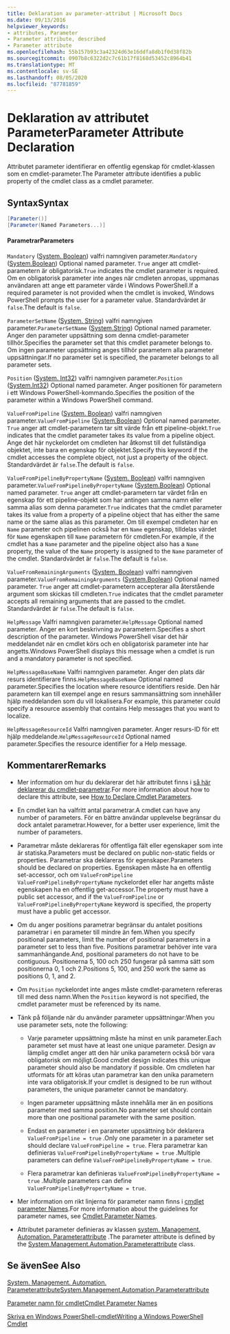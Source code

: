 ```yaml
---
title: Deklaration av parameter-attribut | Microsoft Docs
ms.date: 09/13/2016
helpviewer_keywords:
- attributes, Parameter
- Parameter attribute, described
- Parameter attribute
ms.openlocfilehash: 55b157b93c3a42324d63e16ddfa8db1f0d38f82b
ms.sourcegitcommit: 0907b8c6322d2c7c61b17f8168d53452c8964b41
ms.translationtype: MT
ms.contentlocale: sv-SE
ms.lasthandoff: 08/05/2020
ms.locfileid: "87781859"
---
```

# <a name="parameter-attribute-declaration"></a><span data-ttu-id="17850-102">Deklaration av attributet Parameter</span><span class="sxs-lookup"><span data-stu-id="17850-102">Parameter Attribute Declaration</span></span>

<span data-ttu-id="17850-103">Attributet parameter identifierar en offentlig egenskap för cmdlet-klassen som en cmdlet-parameter.</span><span class="sxs-lookup"><span data-stu-id="17850-103">The Parameter attribute identifies a public property of the cmdlet class as a cmdlet parameter.</span></span>

## <a name="syntax"></a><span data-ttu-id="17850-104">Syntax</span><span class="sxs-lookup"><span data-stu-id="17850-104">Syntax</span></span>

```csharp
[Parameter()]
[Parameter(Named Parameters...)]
```

#### <a name="parameters"></a><span data-ttu-id="17850-105">Parametrar</span><span class="sxs-lookup"><span data-stu-id="17850-105">Parameters</span></span>

<span data-ttu-id="17850-106">`Mandatory` ([System. Boolean](/dotnet/api/System.Boolean)) valfri namngiven parameter.</span><span class="sxs-lookup"><span data-stu-id="17850-106">`Mandatory` ([System.Boolean](/dotnet/api/System.Boolean)) Optional named parameter.</span></span> <span data-ttu-id="17850-107">`True` anger att cmdlet-parametern är obligatorisk.</span><span class="sxs-lookup"><span data-stu-id="17850-107">`True` indicates the cmdlet parameter is required.</span></span> <span data-ttu-id="17850-108">Om en obligatorisk parameter inte anges när cmdleten anropas, uppmanas användaren att ange ett parameter värde i Windows PowerShell.</span><span class="sxs-lookup"><span data-stu-id="17850-108">If a required parameter is not provided when the cmdlet is invoked, Windows PowerShell prompts the user for a parameter value.</span></span> <span data-ttu-id="17850-109">Standardvärdet är `false`.</span><span class="sxs-lookup"><span data-stu-id="17850-109">The default is `false`.</span></span>

<span data-ttu-id="17850-110">`ParameterSetName` ([System. String](/dotnet/api/System.String)) valfri namngiven parameter.</span><span class="sxs-lookup"><span data-stu-id="17850-110">`ParameterSetName` ([System.String](/dotnet/api/System.String)) Optional named parameter.</span></span> <span data-ttu-id="17850-111">Anger den parameter uppsättning som denna cmdlet-parameter tillhör.</span><span class="sxs-lookup"><span data-stu-id="17850-111">Specifies the parameter set that this cmdlet parameter belongs to.</span></span> <span data-ttu-id="17850-112">Om ingen parameter uppsättning anges tillhör parametern alla parameter uppsättningar.</span><span class="sxs-lookup"><span data-stu-id="17850-112">If no parameter set is specified, the parameter belongs to all parameter sets.</span></span>

<span data-ttu-id="17850-113">`Position` ([System. Int32](/dotnet/api/System.Int32)) valfri namngiven parameter.</span><span class="sxs-lookup"><span data-stu-id="17850-113">`Position` ([System.Int32](/dotnet/api/System.Int32)) Optional named parameter.</span></span> <span data-ttu-id="17850-114">Anger positionen för parametern i ett Windows PowerShell-kommando.</span><span class="sxs-lookup"><span data-stu-id="17850-114">Specifies the position of the parameter within a Windows PowerShell command.</span></span>

<span data-ttu-id="17850-115">`ValueFromPipeline` ([System. Boolean](/dotnet/api/System.Boolean)) valfri namngiven parameter.</span><span class="sxs-lookup"><span data-stu-id="17850-115">`ValueFromPipeline` ([System.Boolean](/dotnet/api/System.Boolean)) Optional named parameter.</span></span> <span data-ttu-id="17850-116">`True` anger att cmdlet-parametern tar sitt värde från ett pipeline-objekt.</span><span class="sxs-lookup"><span data-stu-id="17850-116">`True` indicates that the cmdlet parameter takes its value from a pipeline object.</span></span> <span data-ttu-id="17850-117">Ange det här nyckelordet om cmdleten har åtkomst till det fullständiga objektet, inte bara en egenskap för objektet.</span><span class="sxs-lookup"><span data-stu-id="17850-117">Specify this keyword if the cmdlet accesses the complete object, not just a property of the object.</span></span> <span data-ttu-id="17850-118">Standardvärdet är `false`.</span><span class="sxs-lookup"><span data-stu-id="17850-118">The default is `false`.</span></span>

<span data-ttu-id="17850-119">`ValueFromPipelineByPropertyName` ([System. Boolean](/dotnet/api/System.Boolean)) valfri namngiven parameter.</span><span class="sxs-lookup"><span data-stu-id="17850-119">`ValueFromPipelineByPropertyName` ([System.Boolean](/dotnet/api/System.Boolean)) Optional named parameter.</span></span> <span data-ttu-id="17850-120">`True` anger att cmdlet-parametern tar värdet från en egenskap för ett pipeline-objekt som har antingen samma namn eller samma alias som denna parameter.</span><span class="sxs-lookup"><span data-stu-id="17850-120">`True` indicates that the cmdlet parameter takes its value from a property of a pipeline object that has either the same name or the same alias as this parameter.</span></span> <span data-ttu-id="17850-121">Om till exempel cmdleten har en `Name` parameter och pipelinen också har en `Name` egenskap, tilldelas värdet för `Name` egenskapen till `Name` parametern för cmdleten.</span><span class="sxs-lookup"><span data-stu-id="17850-121">For example, if the cmdlet has a `Name` parameter and the pipeline object also has a `Name` property, the value of the `Name` property is assigned to the `Name` parameter of the cmdlet.</span></span> <span data-ttu-id="17850-122">Standardvärdet är `false`.</span><span class="sxs-lookup"><span data-stu-id="17850-122">The default is `false`.</span></span>

<span data-ttu-id="17850-123">`ValueFromRemainingArguments` ([System. Boolean](/dotnet/api/System.Boolean)) valfri namngiven parameter.</span><span class="sxs-lookup"><span data-stu-id="17850-123">`ValueFromRemainingArguments` ([System.Boolean](/dotnet/api/System.Boolean)) Optional named parameter.</span></span> <span data-ttu-id="17850-124">`True` anger att cmdlet-parametern accepterar alla återstående argument som skickas till cmdleten.</span><span class="sxs-lookup"><span data-stu-id="17850-124">`True` indicates that the cmdlet parameter accepts all remaining arguments that are passed to the cmdlet.</span></span> <span data-ttu-id="17850-125">Standardvärdet är `false`.</span><span class="sxs-lookup"><span data-stu-id="17850-125">The default is `false`.</span></span>

<span data-ttu-id="17850-126">`HelpMessage` Valfri namngiven parameter.</span><span class="sxs-lookup"><span data-stu-id="17850-126">`HelpMessage` Optional named parameter.</span></span> <span data-ttu-id="17850-127">Anger en kort beskrivning av parametern.</span><span class="sxs-lookup"><span data-stu-id="17850-127">Specifies a short description of the parameter.</span></span> <span data-ttu-id="17850-128">Windows PowerShell visar det här meddelandet när en cmdlet körs och en obligatorisk parameter inte har angetts.</span><span class="sxs-lookup"><span data-stu-id="17850-128">Windows PowerShell displays this message when a cmdlet is run and a mandatory parameter is not specified.</span></span>

<span data-ttu-id="17850-129">`HelpMessageBaseName` Valfri namngiven parameter. Anger den plats där resurs identifierare finns.</span><span class="sxs-lookup"><span data-stu-id="17850-129">`HelpMessageBaseName` Optional named parameter.Specifies the location where resource identifiers reside.</span></span> <span data-ttu-id="17850-130">Den här parametern kan till exempel ange en resurs sammansättning som innehåller hjälp meddelanden som du vill lokalisera.</span><span class="sxs-lookup"><span data-stu-id="17850-130">For example, this parameter could specify a resource assembly that contains Help messages that you want to localize.</span></span>

<span data-ttu-id="17850-131">`HelpMessageResourceId` Valfri namngiven parameter. Anger resurs-ID för ett hjälp meddelande.</span><span class="sxs-lookup"><span data-stu-id="17850-131">`HelpMessageResourceId` Optional named parameter.Specifies the resource identifier for a Help message.</span></span>

## <a name="remarks"></a><span data-ttu-id="17850-132">Kommentarer</span><span class="sxs-lookup"><span data-stu-id="17850-132">Remarks</span></span>

- <span data-ttu-id="17850-133">Mer information om hur du deklarerar det här attributet finns i [så här deklarerar du cmdlet-parametrar](./how-to-declare-cmdlet-parameters.md).</span><span class="sxs-lookup"><span data-stu-id="17850-133">For more information about how to declare this attribute, see [How to Declare Cmdlet Parameters](./how-to-declare-cmdlet-parameters.md).</span></span>

- <span data-ttu-id="17850-134">En cmdlet kan ha valfritt antal parametrar.</span><span class="sxs-lookup"><span data-stu-id="17850-134">A cmdlet can have any number of parameters.</span></span> <span data-ttu-id="17850-135">För en bättre användar upplevelse begränsar du dock antalet parametrar.</span><span class="sxs-lookup"><span data-stu-id="17850-135">However, for a better user experience, limit the number of parameters.</span></span>

- <span data-ttu-id="17850-136">Parametrar måste deklareras för offentliga fält eller egenskaper som inte är statiska.</span><span class="sxs-lookup"><span data-stu-id="17850-136">Parameters must be declared on public non-static fields or properties.</span></span> <span data-ttu-id="17850-137">Parametrar ska deklareras för egenskaper.</span><span class="sxs-lookup"><span data-stu-id="17850-137">Parameters should be declared on properties.</span></span> <span data-ttu-id="17850-138">Egenskapen måste ha en offentlig set-accessor, och om `ValueFromPipeline` `ValueFromPipelineByPropertyName` nyckelordet eller har angetts måste egenskapen ha en offentlig get-accessor.</span><span class="sxs-lookup"><span data-stu-id="17850-138">The property must have a public set accessor, and if the `ValueFromPipeline` or `ValueFromPipelineByPropertyName` keyword is specified, the property must have a public get accessor.</span></span>

- <span data-ttu-id="17850-139">Om du anger positions parametrar begränsar du antalet positions parametrar i en parameter till mindre än fem.</span><span class="sxs-lookup"><span data-stu-id="17850-139">When you specify positional parameters,  limit the number of positional parameters in a parameter set to less than five.</span></span> <span data-ttu-id="17850-140">Positions parametrar behöver inte vara sammanhängande.</span><span class="sxs-lookup"><span data-stu-id="17850-140">And, positional parameters do not have to be contiguous.</span></span> <span data-ttu-id="17850-141">Positionerna 5, 100 och 250 fungerar på samma sätt som positionerna 0, 1 och 2.</span><span class="sxs-lookup"><span data-stu-id="17850-141">Positions 5, 100, and 250 work the same as positions 0, 1, and 2.</span></span>

- <span data-ttu-id="17850-142">Om `Position` nyckelordet inte anges måste cmdlet-parametern refereras till med dess namn.</span><span class="sxs-lookup"><span data-stu-id="17850-142">When the `Position` keyword is not specified, the cmdlet parameter must be referenced by its name.</span></span>

- <span data-ttu-id="17850-143">Tänk på följande när du använder parameter uppsättningar:</span><span class="sxs-lookup"><span data-stu-id="17850-143">When you use parameter sets, note the following:</span></span>

  - <span data-ttu-id="17850-144">Varje parameter uppsättning måste ha minst en unik parameter.</span><span class="sxs-lookup"><span data-stu-id="17850-144">Each parameter set must have at least one unique parameter.</span></span> <span data-ttu-id="17850-145">Design av lämplig cmdlet anger att den här unika parametern också bör vara obligatorisk om möjligt.</span><span class="sxs-lookup"><span data-stu-id="17850-145">Good cmdlet design indicates this unique parameter should also be mandatory if possible.</span></span> <span data-ttu-id="17850-146">Om cmdleten har utformats för att köras utan parametrar kan den unika parametern inte vara obligatorisk.</span><span class="sxs-lookup"><span data-stu-id="17850-146">If your cmdlet is designed to be run without parameters, the unique parameter cannot be mandatory.</span></span>

  - <span data-ttu-id="17850-147">Ingen parameter uppsättning måste innehålla mer än en positions parameter med samma position.</span><span class="sxs-lookup"><span data-stu-id="17850-147">No parameter set should contain more than one positional parameter with the same position.</span></span>

  - <span data-ttu-id="17850-148">Endast en parameter i en parameter uppsättning bör deklarera `ValueFromPipeline = true` .</span><span class="sxs-lookup"><span data-stu-id="17850-148">Only one parameter in a parameter set should declare `ValueFromPipeline = true`.</span></span> <span data-ttu-id="17850-149">Flera parametrar kan definieras `ValueFromPipelineByPropertyName = true` .</span><span class="sxs-lookup"><span data-stu-id="17850-149">Multiple parameters can define `ValueFromPipelineByPropertyName = true`.</span></span>

  - <span data-ttu-id="17850-150">Flera parametrar kan definieras `ValueFromPipelineByPropertyName = true` .</span><span class="sxs-lookup"><span data-stu-id="17850-150">Multiple parameters can define `ValueFromPipelineByPropertyName = true`.</span></span>

- <span data-ttu-id="17850-151">Mer information om rikt linjerna för parameter namn finns i [cmdlet parameter Names](standard-cmdlet-parameter-names-and-types.md).</span><span class="sxs-lookup"><span data-stu-id="17850-151">For more information about the guidelines for parameter names, see [Cmdlet Parameter Names](standard-cmdlet-parameter-names-and-types.md).</span></span>

- <span data-ttu-id="17850-152">Attributet parameter definieras av klassen [system. Management. Automation. Parameterattribute](/dotnet/api/System.Management.Automation.ParameterAttribute) .</span><span class="sxs-lookup"><span data-stu-id="17850-152">The parameter attribute is defined by the [System.Management.Automation.Parameterattribute](/dotnet/api/System.Management.Automation.ParameterAttribute) class.</span></span>

## <a name="see-also"></a><span data-ttu-id="17850-153">Se även</span><span class="sxs-lookup"><span data-stu-id="17850-153">See Also</span></span>

[<span data-ttu-id="17850-154">System. Management. Automation. Parameterattribute</span><span class="sxs-lookup"><span data-stu-id="17850-154">System.Management.Automation.Parameterattribute</span></span>](/dotnet/api/System.Management.Automation.ParameterAttribute)

[<span data-ttu-id="17850-155">Parameter namn för cmdlet</span><span class="sxs-lookup"><span data-stu-id="17850-155">Cmdlet Parameter Names</span></span>](standard-cmdlet-parameter-names-and-types.md)

[<span data-ttu-id="17850-156">Skriva en Windows PowerShell-cmdlet</span><span class="sxs-lookup"><span data-stu-id="17850-156">Writing a Windows PowerShell Cmdlet</span></span>](./writing-a-windows-powershell-cmdlet.md)
